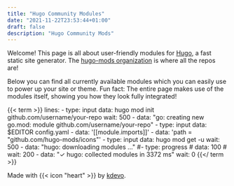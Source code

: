 ```yaml
---
title: "Hugo Community Modules"
date: "2021-11-22T23:53:44+01:00"
draft: false
description: "Hugo Community Mods"
---
```


Welcome! This page is all about user-friendly modules for [Hugo](https://gohugo.io/), a fast static site generator.
The [hugo-mods organization](https://github.com/hugo-mods/) is where all the repos are!

Below you can find all currently available modules which you can easily use to power up your site or theme.
Fun fact: The entire page makes use of the modules itself, showing you how they look fully integrated!

{{< term >}}
lines:
    - type: input
      data: hugo mod init github.com/username/your-repo
      wait: 500
    - data: "go: creating new go.mod: module github.com/username/your-repo"
    - type: input
      data: $EDITOR config.yaml
    - data: '[[module.imports]]'
    - data: 'path = "github.com/hugo-mods/icons"'
    - type: input
      data: hugo mod get -u
      wait: 500
    - data: "hugo: downloading modules …"
    #- type: progress
    #  data: 100
    #  wait: 200
    - data: "✓ hugo: collected modules in 3372 ms"
      wait: 0
{{</ term >}}

Made with {{< icon "heart" >}} by [kdevo](https://kdevo.github.io/).
